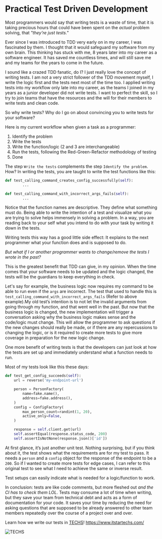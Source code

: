 # Practical Test Driven Development


Most programmers would say that writing tests is a waste of time, that it is taking precious hours that could have been spent on the *actual* problem solving, that *"they're just tests."*

Ever since I was introduced to TDD very early on in my career, I was fascinated by them. I thought that it would safeguard my software from my own brain. This thinking has stuck with me, 8 years later into my career as a software engineer. It has saved me countless times, and will still save me and my teams for the years to come in the future.

I sound like a crazed TDD fanatic, do I? I just really love the concept of writing tests. I am not a very strict follower of the TDD movement myself, I write the logic first and the tests next most of the time too. I applied writing tests into my workflow only late into my career, as the teams I joined in my years as a junior developer did not write tests. I want to perfect the skill, so I try to join teams that have the resources and the will for their members to write tests and clean code.

So why write tests? Why do I go on about convincing you to write tests for your software?

Here is my current workflow when given a task as a programmer:
1. Identify the problem
2. Write the tests
3. Write the function/logic (2 and 3 are interchangeable)
4. Run the tests, following the Red-Green-Refactor methodology of testing
5. Done

The step `Write the tests` complements the step `Identify the problem`. How? In writing the tests, you are taught to write the test functions like this:

```python
def test_calling_command_creates_config_successfully(self):
        ...

def test_calling_command_with_incorrect_args_fails(self):
        ...
```

Notice that the function names are descriptive. They define what something must do. Being able to write the intention of a test and visualize what you are trying to solve helps immensely in solving a problem. In a way, you are reading back to your self what you intend to do with your task by writing it down in the tests.

Writing tests this way has a good little side effect: It explains to the next programmer what your function does and is supposed to do.

*But what if I or another programmer wants to change/remove the tests I wrote in the past?*

This is the greatest benefit that TDD can give, in my opinion. When the time comes that your software needs to be updated and the logic changed, the tests will be the guardians to keep everything in check.

Let's say for example, the business logic now requires my command to be able to run even if the `args` are incorrect. The test that used to handle this is `test_calling_command_with_incorrect_args_fails` (Refer to above example).My old test’s intention is to not let the invalid arguments from going through my function, and that went well in the past. But now that the business logic is changed, the new implementation will trigger a conversation asking why the business logic makes sense and the code/logic must change.
This will allow the programmer to ask questions if the new changes should really be made, or if there are any repercussions to changing the logic, or is it required to create more tests to give more coverage in preparation for the new logic change.

One more benefit of writing tests is that the developers can just look at how the tests are set up and immediately understand what a function needs to run.

Most of my tests look like this these days:

```python
def test_get_config_succeeds(self):
    url = reverse('my-endpoint-url')

    person = PersonFactory(
        name=fake.name(),
        address=fake.address(),
    )
    config = ConfigFactory(
        max_person_count=randint(1, 20),
        active_only=False,
    )

    response = self.client.get(url)
    self.assertEqual(response.status_code, 200)
    self.assertIsNotNone(response.json()['id'])
```

At first glance, it’s just another unit test. Nothing surprising, but if you think about it, the test shows what the requirements are for my test to pass. It needs a `person` and a `config` object for the response of the endpoint to be a `200`. So if I wanted to create more tests for edge cases, I can refer to this original test to see what I need to achieve the same or inverse result.

Test setups can easily indicate what is needed for a logic/function to work.

In conclusion: tests are like code comments, but more fleshed out *and the CI has to check them LOL*.
Tests may consume a lot of time when writing, but they save your team from technical debt and acts as a form of documentation for your code. It saves your time by reducing the need for asking questions that are supposed to be already answered to other team members repeatedly over the course of a project over and over.



Learn how we write our tests in [TECHS](https://www.itstartechs.com/)!
https://www.itstartechs.com/

![TECHS](https://static.wixstatic.com/media/3412fc_ee1aa07fec4e4650ae0b076d242edab9~mv2.png/v1/fill/w_127,h_32,al_c,lg_1,q_85,enc_auto/Techs%20logo.png)
